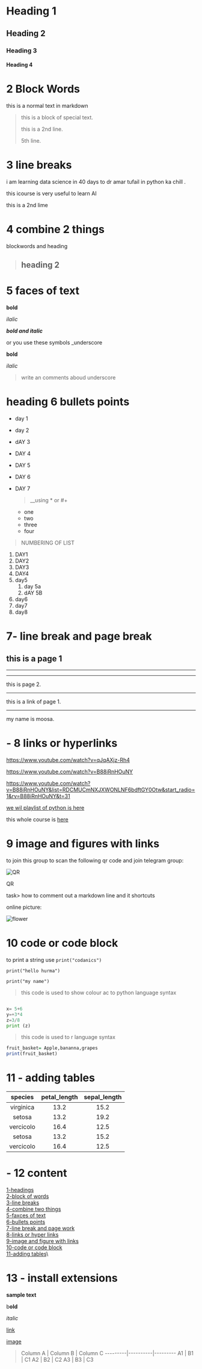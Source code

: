 
# Heading 1

## Heading 2

### Heading 3

#### Heading 4

# 2 Block Words

this is a normal text in markdown
> this is a block of special text.
>
> this is a 2nd line.
>
> 5th line.

# 3 line breaks

i am learning data science in 40 days to dr amar tufail in python ka chill .

this icourse is very useful to learn AI

this is a 2nd lime

# 4 combine 2 things

blockwords and heading

> ## heading 2

# 5 faces of text

**bold**

*ilalic*

***bold and italic***

or you use these symbols _underscore

**bold**

_ilalic_

> write an comments aboud underscore

# heading 6 bullets points

- day 1
- day 2
- dAY 3
- DAY 4
- DAY 5

- DAY 6
- DAY 7
  
   >__using  * or #+
  
  - one
  - two
  - three
  - four

> NUMBERING OF LIST

 1. DAY1
 2. DAY2
 3. DAY3
 4. DAY4
 5. day5
     1. day 5a
     2. dAY 5B
 1. day6
 2. day7
 3. day8

# 7- line break and page break

this is a page 1
-----
_____

*****

 this is page 2.
_____

   this  is a link of page 1.
_____
my name is moosa.

# - 8 links or hyperlinks

<https://www.youtube.com/watch?v=qJqAXjz-Rh4>

<https://www.youtube.com/watch?v=B88iRnHOuNY>

<https://www.youtube.com/watch?v=B88iRnHOuNY&list=RDCMUCmNXJXWONLNF6bdftGY0Otw&start_radio=1&rv=B88iRnHOuNY&t=31>

[we wil playlist of python is here](https://www.google.com/search?q=allama+iqbal+theme&sca_esv=579638284&rlz=1C1GCEA_enPK1073PK1073&tbm=isch&source=lnms&sa=X&ved=2ahUKEwjp_P6xsa2CAxUNQPEDHZyzCzoQ_AUoAXoECAIQAw&biw=1066&bih=730&dpr=1.25#imgrc=Xr2TG5Jk_cGjAM)

[codanics]:https://www.google.com/search?q=allama+iqbal+theme&sca_esv=579638284&rlz=1C1GCEA_enPK1073PK1073&tbm=isch&source=lnms&sa=X&ved=2ahUKEwjp_P6xsa2CAxUNQPEDHZyzCzoQ_AUoAXoECAIQAw&biw=1066&bih=730&dpr=1.25#imgrc=Xr2TG5Jk_cGjAM

this whole course is [here][codanics]

# 9 image and figures with links

to join this group to scan the following qr code and join telegram group:

![QR](QR.PNG)

QR

task> how to comment out a markdown line and it shortcuts

online picture:

![flower](https://www.britannica.com/science/flowe)

# 10 code or code block

to print a string use `print("codanics")`

`print("hello hurma")`

`print("my name")`

> this code is used to show colour ac to python language syntax

```python

x= 5+6
y=+3*4
z=3/8
print (z)
```

> this code is used to r language syntax

```R
fruit_basket= Apple,bananna,grapes
print(fruit_basket)
```

# 11 - adding tables

|   species   | petal_length    | sepal_length    |
|:--------:|:------------: |:--------------:|
| virginica | 13.2 | 15.2|
| setosa | 13.2 | 19.2|
| vercicolo | 16.4 | 12.5|
| setosa | 13.2 | 15.2|
|vercicolo | 16.4 | 12.5|

# - 12 content

[1-headings](#1-headings)\
[2-block of words](#2-block-words)\
[3-line breaks](#3-line-breaks)\
[4-combine two things](#4-combine-2-things)\
[5-faxces of text](#5-faces-of-text)\
[6-bullets points](#heading-6-bullets-pouints)\
[7-line break and page work](#7-line-break-and-page-break)\
[8-links or hyper links](#8-links-or-huperlinks)\
[9-image and figure with links](#9-image-and-figures-with-links)\
[10-code or code block](#10-code-or-code-block)\
[11-adding tables](#11---adding-tables)\

# 13 - install extensions

**sample text**

b**old**

*italic*

[link](https://codanics.com/courses/python-ka-chilla-for-data-science-40-days-of-python-for-data-science/lesson/markdown-language-crash-course)

[image](QR.png)

> Column A | Column B | Column C
---------|----------|---------
 A1 | B1 | C1
 A2 | B2 | C2
 A3 | B3 | C3
